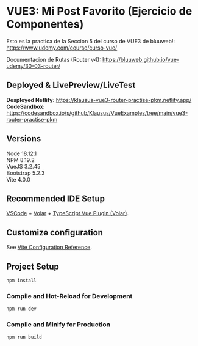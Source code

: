 # VUE3: Mi Post Favorito (Ejercicio de Componentes)

Esto es la practica de la Seccion 5 del curso de VUE3 de bluuweb!: https://www.udemy.com/course/curso-vue/

Documentacion de Rutas (Router v4): https://bluuweb.github.io/vue-udemy/30-03-router/ <br>

## Deployed & LivePreview/LiveTest 
<b>Desployed Netlify:</b> https://klausus-vue3-router-practise-pkm.netlify.app/ <br>
<b>CodeSandbox:</b> https://codesandbox.io/s/github/Klausus/VueExamples/tree/main/vue3-router-practise-pkm

## Versions
Node  18.12.1 <br>
NPM   8.19.2 <br>
VueJS 3.2.45 <br>
Bootstrap 5.2.3 <br>
Vite 4.0.0 <br>

## Recommended IDE Setup

[VSCode](https://code.visualstudio.com/) + [Volar](https://marketplace.visualstudio.com/items?itemName=Vue.volar) + [TypeScript Vue Plugin (Volar)](https://marketplace.visualstudio.com/items?itemName=Vue.vscode-typescript-vue-plugin).

## Customize configuration

See [Vite Configuration Reference](https://vitejs.dev/config/).

## Project Setup

```sh
npm install
```

### Compile and Hot-Reload for Development

```sh
npm run dev
```

### Compile and Minify for Production

```sh
npm run build
```
